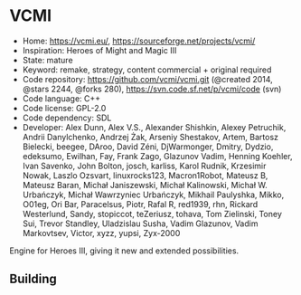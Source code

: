 # VCMI

- Home: https://vcmi.eu/, https://sourceforge.net/projects/vcmi/
- Inspiration: Heroes of Might and Magic III
- State: mature
- Keyword: remake, strategy, content commercial + original required
- Code repository: https://github.com/vcmi/vcmi.git (@created 2014, @stars 2244, @forks 280), https://svn.code.sf.net/p/vcmi/code (svn)
- Code language: C++
- Code license: GPL-2.0
- Code dependency: SDL
- Developer: Alex Dunn, Alex V.S., Alexander Shishkin, Alexey Petruchik, Andrii Danylchenko, Andrzej Żak, Arseniy Shestakov, Artem, Bartosz Bielecki, beegee, DAroo, David Zéni, DjWarmonger, Dmitry, Dydzio, edeksumo, Ewilhan, Fay, Frank Zago, Glazunov Vadim, Henning Koehler, Ivan Savenko, John Bolton, josch, karliss, Karol Rudnik, Krzesimir Nowak, Laszlo Ozsvart, linuxrocks123, Macron1Robot, Mateusz B, Mateusz Baran, Michał Janiszewski, Michał Kalinowski, Michał W. Urbańczyk, Michał Wawrzyniec Urbańczyk, Mikhail Paulyshka, Mikko, O01eg, Ori Bar, Paracelsus, Piotr, Rafal R, red1939, rhn, Rickard Westerlund, Sandy, stopiccot, teZeriusz, tohava, Tom Zielinski, Toney Sui, Trevor Standley, Uladzislau Susha, Vadim Glazunov, Vadim Markovtsev, Victor, xyzz, yupsi, Zyx-2000

Engine for Heroes III, giving it new and extended possibilities.

## Building
